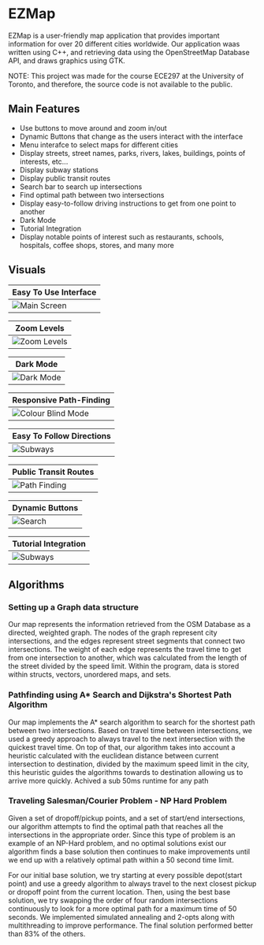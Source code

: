 
# EZMap
<!--![Language Stats](/images/languageStats.png)<br/>-->
EZMap is a user-friendly map application that provides important information for over 20 different cities worldwide. Our application waas written using C++, and retrieving data using the OpenStreetMap Database API, and draws graphics using GTK.<br/>

NOTE: This project was made for the course ECE297 at the University of Toronto, and therefore, the source code is not available to the public.

## Main Features
* Use buttons to move around and zoom in/out
* Dynamic Buttons that change as the users interact with the interface
* Menu interafce to select maps for different cities
* Display streets, street names, parks, rivers, lakes, buildings, points of interests, etc...
* Display subway stations
* Display public transit routes
* Search bar to search up intersections
* Find optimal path between two intersections
* Display easy-to-follow driving instructions to get from one point to another
* Dark Mode
* Tutorial Integration
* Display notable points of interest such as restaurants, schools, hospitals, coffee shops, stores, and many more

## Visuals
| Easy To Use Interface |
| ------------- |
| ![Main Screen](/img/Interface.png)  |

| Zoom Levels| 
| ------------- |
![Zoom Levels](/img/zoomlevels.gif) |

| Dark Mode  |
| ------------- |
| ![Dark Mode](/img/DarkMode.gif)  |

| Responsive Path-Finding |
| ------------- |
|![Colour Blind Mode](/img/PathFinding.gif) |

| Easy To Follow Directions |
| ------------- |
| ![Subways](/img/Directions.png)  |

| Public Transit Routes  |
| ------------- |
| ![Path Finding](/img/PublicTransit.gif)  |

| Dynamic Buttons  |
| ------------- |
|![Search](/img/DynamicButtons.gif) |

| Tutorial Integration |
| ------------- |
| ![Subways](/img/TutorialIntegration.gif)  |

## Algorithms
### Setting up a Graph data structure
Our map represents the information retrieved from the OSM Database as a directed, weighted graph. The nodes of the graph represent city intersections, and the edges represent street segments that connect two intersections. The weight of each edge represents the travel time to get from one intersection to another, which was calculated from the length of the street divided by the speed limit. Within the program, data is stored within structs, vectors, unordered maps, and sets.

### Pathfinding using A* Search and Dijkstra's Shortest Path Algorithm
Our map implements the A* search algorithm to search for the shortest path between two intersections. Based on travel time between intersections, we used a greedy approach to always travel to the next intersection with the quickest travel time. On top of that, our algorithm takes into account a heuristic calculated with the euclidean distance between current intersection to destination, divided by the maximum speed limit in the city, this heuristic guides the algorithms towards to destination allowing us to arrive more quickly. Achived a sub 50ms runtime for any path

### Traveling Salesman/Courier Problem - NP Hard Problem
Given a set of dropoff/pickup points, and a set of start/end intersections, our algorithm attempts to find the optimal path that reaches all the intersections in the appropriate order. Since this type of problem is an example of an NP-Hard problem, and no optimal solutions exist our algorithm finds a base solution then continues to make improvements until we end up with a relatively optimal path within a 50 second time limit.

For our initial base solution, we try starting at every possible depot(start point) and use a greedy algorithm to always travel to the next closest pickup or dropoff point from the current location. Then, using the best base solution, we try swapping the order of four random intersections continuously to look for a more optimal path for a maximum time of 50 seconds. We implemented simulated annealing and 2-opts along with multithreading to improve performance. The final solution performed better than 83% of the others.

